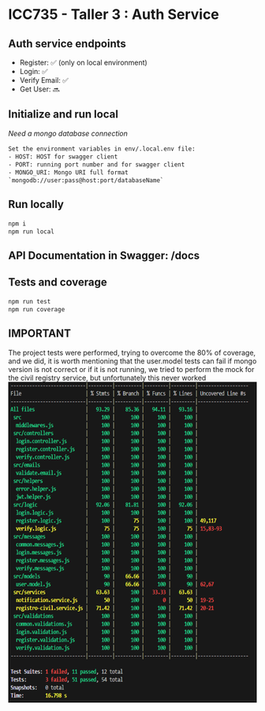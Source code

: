 # ICC735 - Taller 3 : Auth Service

## Auth service endpoints

- Register: ✅ (only on local environment)
- Login: ✅
- Verify Email: ✅
- Get User: 🔜

## Initialize and run local

_Need a mongo database connection_

```
Set the environment variables in env/.local.env file:
- HOST: HOST for swagger client
- PORT: running port number and for swagger client
- MONGO_URI: Mongo URI full format `mongodb://user:pass@host:port/databaseName`
```

## Run locally

```
npm i
npm run local
```

## API Documentation in Swagger: /docs

## Tests and coverage

```
npm run test
npm run coverage
```
## IMPORTANT

The project tests were performed, trying to overcome the 80% of coverage, and we did, it is worth mentioning that the user.model tests can fail if mongo version is not correct or if it is not running, we tried to perform the mock for the civil registry service, but unfortunately this never worked <br/>
<img src="assets/coverage.png" height="651px" width="686px"/>